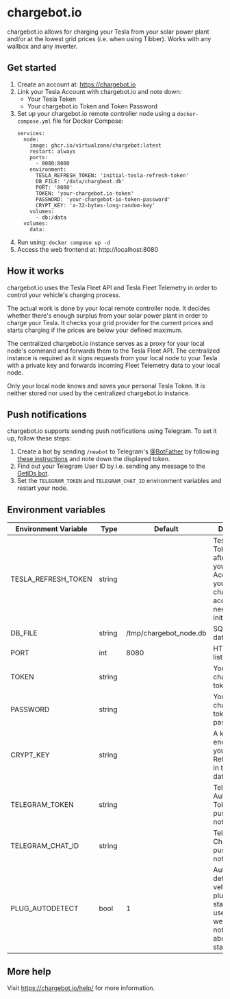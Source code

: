 # chargebot.io
chargebot.io allows for charging your Tesla from your solar power plant and/or at the lowest grid prices (i.e. when using Tibber). Works with any wallbox and any inverter.

## Get started
1. Create an account at: https://chargebot.io
1. Link your Tesla Account with chargebot.io and note down:
   * Your Tesla Token
   * Your chargebot.io Token and Token Password
1. Set up your chargebot.io remote controller node using a ```docker-compose.yml``` file for Docker Compose:
   ```
   services:
     node:
       image: ghcr.io/virtualzone/chargebot:latest
       restart: always
       ports:
         - 8080:8080
       environment:
         TESLA_REFRESH_TOKEN: 'initial-tesla-refresh-token'
         DB_FILE: '/data/chargbeot.db'
         PORT: '8080'
         TOKEN: 'your-chargebot.io-token'
         PASSWORD: 'your-chargebot-io-token-password'
         CRYPT_KEY: 'a-32-bytes-long-random-key'
       volumes:
         - db:/data
     volumes: 
       data:
   ```
1. Run using: ```docker compose up -d```
1. Access the web frontend at: http://localhost:8080

## How it works
chargebot.io uses the Tesla Fleet API and Tesla Fleet Telemetry in order to control your vehicle's charging process.

The actual work is done by your local remote controller node. It decides whether there's enough surplus from your solar power plant in order to charge your Tesla. It checks your grid provider for the current prices and starts charging if the prices are below your defined maximum.

The centralized chargebot.io instance serves as a proxy for your local node's command and forwards them to the Tesla Fleet API. The centralized instance is required as it signs requests from your local node to your Tesla with a private key and forwards incoming Fleet Telemetry data to your local node.

Only your local node knows and saves your personal Tesla Token. It is neither stored nor used by the centralized chargebot.io instance.

## Push notifications
chargebot.io supports sending push notifications using Telegram. To set it up, follow these steps:

1. Create a bot by sending ```/newbot``` to Telegram's [@BotFather](https://t.me/BotFather) by following [these instructions](https://core.telegram.org/bots/features#botfather) and note down the displayed token.
1. Find out your Telegram User ID by i.e. sending any message to the [GetIDs bot](https://t.me/getidsbot).
1. Set the ```TELEGRAM_TOKEN``` and ```TELEGRAM_CHAT_ID``` environment variables and restart your node.

## Environment variables
| Environment Variable | Type | Default | Description |
| --- | --- | --- | --- |
| TESLA_REFRESH_TOKEN | string |  | Tesla Refresh Token shown after linking your Tesla Account with your chargebot.io account (only needed for initial setup) |
| DB_FILE | string | /tmp/chargebot_node.db | SQLite database file |
| PORT | int | 8080 | HTTP listening port |
| TOKEN | string |  | Your chargebot.io token |
| PASSWORD | string |  | Your chargebot.io token's password |
| CRYPT_KEY | string |  | A key for encrypting your Tesla Refresh Token in the SQLite database |
| TELEGRAM_TOKEN | string |  | Telegram Bot Authentication Token for push notifications |
| TELEGRAM_CHAT_ID | string |  | Telegram Chat ID for push notifications |
| PLUG_AUTODETECT | bool | 1 | Automatically detect vehicle's plugged in state (else, use the webhooks to notify node about plugged state) |

## More help
Visit https://chargebot.io/help/ for more information.